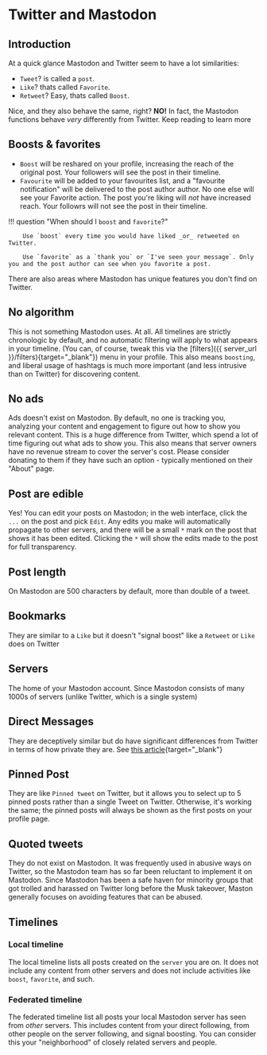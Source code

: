 # Twitter and Mastodon

## Introduction

At a quick glance Mastodon and Twitter seem to have a lot similarities:

* `Tweet`? is called a `post`.
* `Like`? thats called `Favorite`.
* `Retweet`? Easy, thats called `Boost`.

Nice, and they also behave the same, right? **NO!** In fact, the Mastodon functions behave *very* differently from Twitter. Keep reading to learn more

## Boosts & favorites

* `Boost` will be reshared on your profile, increasing the reach of the original post. Your followers will see the post in their timeline.
* `Favourite` will be added to your favourites list, and a "favourite notification" will be delivered to the post author author. No one else will see your Favorite action. The post you're liking will *not* have increased reach. Your followrs will not see the post in their timeline.

!!! question "When should I `boost` and `favorite`?"

        Use `boost` every time you would have liked _or_ retweeted on Twitter.

        Use `favorite` as a `thank you` or `I've seen your message`. Only you and the post author can see when you favorite a post.

There are also areas where Mastodon has unique features you don't find on Twitter.

## No algorithm

This is not something Mastodon uses. At all. All timelines are strictly chronologic by default, and no automatic filtering will apply to what appears in your timeline. (You can, of course, tweak this via the [filters]({{ server_url }}/filters){target="_blank"}) menu in your profile. This also means `boosting`, and liberal usage of hashtags is much more important (and less intrusive than on Twitter) for discovering content.

## No ads

Ads doesn't exist on Mastodon. By default, no one is tracking you, analyzing your content and engagement to figure out how to show you relevant content. This is a huge difference from Twitter, which spend a lot of time figuring out what ads to show you. This also means that server owners have no revenue stream to cover the server's cost. Please consider donating to them if they have such an option - typically mentioned on their "About" page.

## Post are edible

Yes! You can edit your posts on Mastodon; in the web interface, click the `...` on the post and pick `Edit`. Any edits you make will automatically propagate to other servers, and there will be a small `*` mark on the post that shows it has been edited. Clicking the `*` will show the edits made to the post for full transparency.

## Post length

On Mastodon are 500 characters by default, more than double of a tweet.

## Bookmarks

They are similar to a `Like` but it doesn't "signal boost" like a `Retweet` or `Like` does on Twitter

## Servers

The home of your Mastodon account. Since Mastodon consists of many 1000s of servers (unlike Twitter, which is a single system)

## Direct Messages

They are deceptively similar but do have significant differences from Twitter in terms of how private they are. See [this article](https://www.slashgear.com/1090436/mastodon-dms-are-very-different-to-twitter-and-that-could-get-embarrassing/){target="_blank"}

## Pinned Post

They are like `Pinned tweet` on Twitter, but it allows you to select up to 5 pinned posts rather than a single Tweet on Twitter. Otherwise, it's working the same; the pinned posts will always be shown as the first posts on your profile page.

## Quoted tweets

They do not exist on Mastodon. It was frequently used in abusive ways on Twitter, so the Mastodon team has so far been reluctant to implement it on Mastodon. Since Mastodon has been a safe haven for minority groups that got trolled and harassed on Twitter long before the Musk takeover, Maston generally focuses on avoiding features that can be abused.

## Timelines

### Local timeline

The local timeline lists all posts created on the `server` you are on. It does not include any content from other servers and does not include activities like `boost`, `favorite`, and such.

### Federated timeline

The federated timeline list all posts your local Mastodon server has seen from *other* servers. This includes content from your direct following, from other people on the server following, and signal boosting. You can consider this your "neighborhood" of closely related servers and people.
